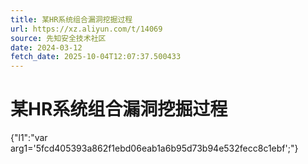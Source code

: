 ```yaml
---
title: 某HR系统组合漏洞挖掘过程
url: https://xz.aliyun.com/t/14069
source: 先知安全技术社区
date: 2024-03-12
fetch_date: 2025-10-04T12:07:37.500433
---
```


# 某HR系统组合漏洞挖掘过程

{"l1":"var arg1='5fcd405393a862f1ebd06eab1a6b95d73b94e532fecc8c1ebf';"}